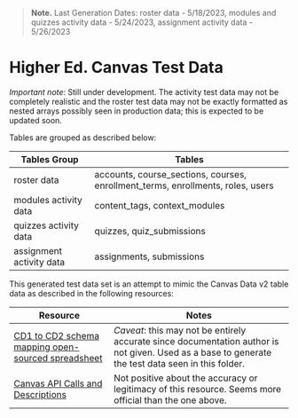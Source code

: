 > **Note.** Last Generation Dates: roster data - 5/18/2023, modules and quizzes activity data - 5/24/2023, assignment activity data - 5/26/2023
> 

# Higher Ed. Canvas Test Data

<em>Important note</em>: Still under development. The activity test data may not be completely realistic and the roster test data may not be exactly formatted as nested arrays possibly seen in production data; this is expected to be updated soon.

Tables are grouped as described below:

| Tables Group | Tables |
| -------- | -------- |
| roster data | accounts, course_sections, courses, enrollment_terms, enrollments, roles, users |
| modules activity data | content_tags, context_modules |
| quizzes activity data | quizzes, quiz_submissions |
| assignment activity data | assignments, submissions |

This generated test data set is an attempt to mimic the Canvas Data v2 table data as described in the following resources:

| Resource | Notes |
| -------- | -------- |
| [CD1 to CD2 schema mapping open-sourced spreadsheet](https://docs.google.com/spreadsheets/d/1kqCXAD9K45L0QeEtbuuMAFp2fW8o0oC8EBzJf58SjrY/edit#gid=527545099) | <em>Caveat</em>: this may not be entirely accurate since documentation author is not given. Used as a base to generate the test data seen in this folder. |
| [Canvas API Calls and Descriptions](https://api-gateway.instructure.com/doc/) | Not positive about the accuracy or legitimacy of this resource. Seems more official than the one above. |
